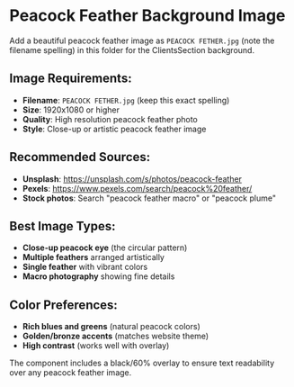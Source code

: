 # Peacock Feather Background Image

Add a beautiful peacock feather image as `PEACOCK FETHER.jpg` (note the filename spelling) in this folder for the ClientsSection background.

## Image Requirements:
- **Filename**: `PEACOCK FETHER.jpg` (keep this exact spelling)
- **Size**: 1920x1080 or higher
- **Quality**: High resolution peacock feather photo
- **Style**: Close-up or artistic peacock feather image

## Recommended Sources:
- **Unsplash**: https://unsplash.com/s/photos/peacock-feather
- **Pexels**: https://www.pexels.com/search/peacock%20feather/
- **Stock photos**: Search "peacock feather macro" or "peacock plume"

## Best Image Types:
- **Close-up peacock eye** (the circular pattern)
- **Multiple feathers** arranged artistically
- **Single feather** with vibrant colors
- **Macro photography** showing fine details

## Color Preferences:
- **Rich blues and greens** (natural peacock colors)
- **Golden/bronze accents** (matches website theme)
- **High contrast** (works well with overlay)

The component includes a black/60% overlay to ensure text readability over any peacock feather image.